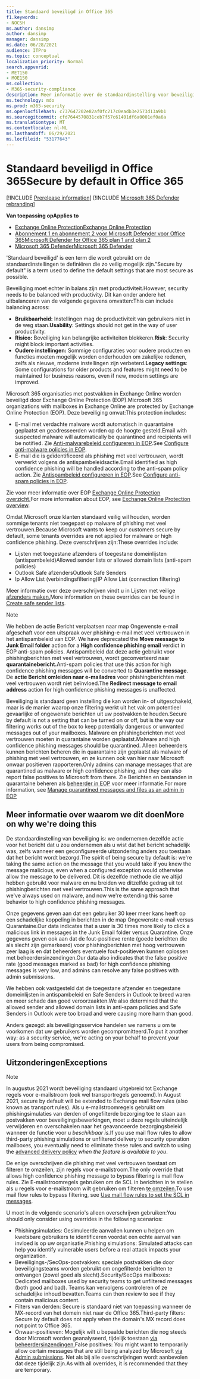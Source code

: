 ```yaml
---
title: Standaard beveiligd in Office 365
f1.keywords:
- NOCSH
ms.author: dansimp
author: dansimp
manager: dansimp
ms.date: 06/28/2021
audience: ITPro
ms.topic: conceptual
localization_priority: Normal
search.appverid:
- MET150
- MOE150
ms.collection:
- M365-security-compliance
description: Meer informatie over de standaardinstelling voor beveiliging in Exchange Online Protection (EOP)
ms.technology: mdo
ms.prod: m365-security
ms.openlocfilehash: c737647202e82af0fc217c0eadb3e2573d13a9b1
ms.sourcegitcommit: cfd7644570831ceb7f57c61401df6a0001ef0a6a
ms.translationtype: MT
ms.contentlocale: nl-NL
ms.lasthandoff: 06/29/2021
ms.locfileid: "53177643"
---
```

# <a name="secure-by-default-in-office-365"></a><span data-ttu-id="0109b-103">Standaard beveiligd in Office 365</span><span class="sxs-lookup"><span data-stu-id="0109b-103">Secure by default in Office 365</span></span>

[!INCLUDE [Prerelease information](../includes/prerelease.md)]
[!INCLUDE [Microsoft 365 Defender rebranding](../includes/microsoft-defender-for-office.md)]

<span data-ttu-id="0109b-104">**Van toepassing op**</span><span class="sxs-lookup"><span data-stu-id="0109b-104">**Applies to**</span></span>
- [<span data-ttu-id="0109b-105">Exchange Online Protection</span><span class="sxs-lookup"><span data-stu-id="0109b-105">Exchange Online Protection</span></span>](exchange-online-protection-overview.md)
- [<span data-ttu-id="0109b-106">Abonnement 1 en abonnement 2 voor Microsoft Defender voor Office 365</span><span class="sxs-lookup"><span data-stu-id="0109b-106">Microsoft Defender for Office 365 plan 1 and plan 2</span></span>](defender-for-office-365.md)
- [<span data-ttu-id="0109b-107">Microsoft 365 Defender</span><span class="sxs-lookup"><span data-stu-id="0109b-107">Microsoft 365 Defender</span></span>](../defender/microsoft-365-defender.md)

<span data-ttu-id="0109b-108">'Standaard beveiligd' is een term die wordt gebruikt om de standaardinstellingen te definiëren die zo veilig mogelijk zijn.</span><span class="sxs-lookup"><span data-stu-id="0109b-108">"Secure by default" is a term used to define the default settings that are most secure as possible.</span></span>

<span data-ttu-id="0109b-109">Beveiliging moet echter in balans zijn met productiviteit.</span><span class="sxs-lookup"><span data-stu-id="0109b-109">However, security needs to be balanced with productivity.</span></span> <span data-ttu-id="0109b-110">Dit kan onder andere het uitbalanceren van de volgende gegevens omvatten:</span><span class="sxs-lookup"><span data-stu-id="0109b-110">This can include balancing across:</span></span>

- <span data-ttu-id="0109b-111">**Bruikbaarheid:** Instellingen mag de productiviteit van gebruikers niet in de weg staan.</span><span class="sxs-lookup"><span data-stu-id="0109b-111">**Usability**: Settings should not get in the way of user productivity.</span></span>
- <span data-ttu-id="0109b-112">**Risico:** Beveiliging kan belangrijke activiteiten blokkeren.</span><span class="sxs-lookup"><span data-stu-id="0109b-112">**Risk**: Security might block important activities.</span></span>
- <span data-ttu-id="0109b-113">**Oudere instellingen:** Sommige configuraties voor oudere producten en functies moeten mogelijk worden onderhouden om zakelijke redenen, zelfs als nieuwe, moderne instellingen zijn verbeterd.</span><span class="sxs-lookup"><span data-stu-id="0109b-113">**Legacy settings**: Some configurations for older products and features might need to be maintained for business reasons, even if new, modern settings are improved.</span></span>

<span data-ttu-id="0109b-114">Microsoft 365 organisaties met postvakken in Exchange Online worden beveiligd door Exchange Online Protection (EOP).</span><span class="sxs-lookup"><span data-stu-id="0109b-114">Microsoft 365 organizations with mailboxes in Exchange Online are protected by Exchange Online Protection (EOP).</span></span> <span data-ttu-id="0109b-115">Deze beveiliging omvat:</span><span class="sxs-lookup"><span data-stu-id="0109b-115">This protection includes:</span></span>

- <span data-ttu-id="0109b-116">E-mail met verdachte malware wordt automatisch in quarantaine geplaatst en geadresseerden worden op de hoogte gesteld.</span><span class="sxs-lookup"><span data-stu-id="0109b-116">Email with suspected malware will automatically be quarantined and recipients will be notified.</span></span> <span data-ttu-id="0109b-117">Zie [Anti-malwarebeleid configureren in EOP](configure-anti-malware-policies.md).</span><span class="sxs-lookup"><span data-stu-id="0109b-117">See [Configure anti-malware policies in EOP](configure-anti-malware-policies.md).</span></span>
- <span data-ttu-id="0109b-118">E-mail die is geïdentificeerd als phishing met veel vertrouwen, wordt verwerkt volgens de antispambeleidsactie.</span><span class="sxs-lookup"><span data-stu-id="0109b-118">Email identified as high confidence phishing will be handled according to the anti-spam policy action.</span></span> <span data-ttu-id="0109b-119">Zie [Antispambeleid configureren in EOP](configure-your-spam-filter-policies.md).</span><span class="sxs-lookup"><span data-stu-id="0109b-119">See [Configure anti-spam policies in EOP](configure-your-spam-filter-policies.md).</span></span>

<span data-ttu-id="0109b-120">Zie voor meer informatie over EOP [Exchange Online Protection overzicht.](exchange-online-protection-overview.md)</span><span class="sxs-lookup"><span data-stu-id="0109b-120">For more information about EOP, see [Exchange Online Protection overview](exchange-online-protection-overview.md).</span></span>

<span data-ttu-id="0109b-121">Omdat Microsoft onze klanten standaard veilig wil houden, worden sommige tenants niet toegepast op malware of phishing met veel vertrouwen.</span><span class="sxs-lookup"><span data-stu-id="0109b-121">Because Microsoft wants to keep our customers secure by default, some tenants overrides are not applied for malware or high confidence phishing.</span></span> <span data-ttu-id="0109b-122">Deze overschrijven zijn:</span><span class="sxs-lookup"><span data-stu-id="0109b-122">These overrides include:</span></span>

- <span data-ttu-id="0109b-123">Lijsten met toegestane afzenders of toegestane domeinlijsten (antispambeleid)</span><span class="sxs-lookup"><span data-stu-id="0109b-123">Allowed sender lists or allowed domain lists (anti-spam policies)</span></span>
- <span data-ttu-id="0109b-124">Outlook Safe afzenders</span><span class="sxs-lookup"><span data-stu-id="0109b-124">Outlook Safe Senders</span></span>
- <span data-ttu-id="0109b-125">Ip Allow List (verbindingsfiltering)</span><span class="sxs-lookup"><span data-stu-id="0109b-125">IP Allow List (connection filtering)</span></span>

<span data-ttu-id="0109b-126">Meer informatie over deze overschrijven vindt u in Lijsten met veilige [afzenders maken.](create-safe-sender-lists-in-office-365.md)</span><span class="sxs-lookup"><span data-stu-id="0109b-126">More information on these overrides can be found in [Create safe sender lists](create-safe-sender-lists-in-office-365.md).</span></span>

> [!NOTE]
> <span data-ttu-id="0109b-127">We hebben de actie  Bericht verplaatsen naar map Ongewenste e-mail afgeschaft voor een uitspraak over phishing-e-mail met veel vertrouwen in het antispambeleid van EOP. </span><span class="sxs-lookup"><span data-stu-id="0109b-127">We have deprecated the **Move message to Junk Email folder** action for a **High confidence phishing email** verdict in EOP anti-spam policies.</span></span> <span data-ttu-id="0109b-128">Antispambeleid dat deze actie gebruikt voor phishingberichten met veel vertrouwen, wordt geconverteerd naar **quarantainebericht.**</span><span class="sxs-lookup"><span data-stu-id="0109b-128">Anti-spam policies that use this action for high confidence phishing messages will be converted to **Quarantine message**.</span></span> <span data-ttu-id="0109b-129">De **actie Bericht omleiden naar e-mailadres** voor phishingberichten met veel vertrouwen wordt niet beïnvloed.</span><span class="sxs-lookup"><span data-stu-id="0109b-129">The **Redirect message to email address** action for high confidence phishing messages is unaffected.</span></span>

<span data-ttu-id="0109b-130">Beveiliging is standaard geen instelling die kan worden in- of uitgeschakeld, maar is de manier waarop onze filtering werkt uit het vak om potentieel gevaarlijke of ongewenste berichten uit uw postvakken te houden.</span><span class="sxs-lookup"><span data-stu-id="0109b-130">Secure by default is not a setting that can be turned on or off, but is the way our filtering works out of the box to keep potentially dangerous or unwanted messages out of your mailboxes.</span></span> <span data-ttu-id="0109b-131">Malware en phishingberichten met veel vertrouwen moeten in quarantaine worden geplaatst.</span><span class="sxs-lookup"><span data-stu-id="0109b-131">Malware and high confidence phishing messages should be quarantined.</span></span> <span data-ttu-id="0109b-132">Alleen beheerders kunnen berichten beheren die in quarantaine zijn geplaatst als malware of phishing met veel vertrouwen, en ze kunnen ook van hier naar Microsoft onwaar positieven rapporteren.</span><span class="sxs-lookup"><span data-stu-id="0109b-132">Only admins can manage messages that are quarantined as malware or high confidence phishing, and they can also report false positives to Microsoft from there.</span></span> <span data-ttu-id="0109b-133">Zie Berichten en bestanden in quarantaine beheren als [beheerder in EOP](manage-quarantined-messages-and-files.md) voor meer informatie.</span><span class="sxs-lookup"><span data-stu-id="0109b-133">For more information, see [Manage quarantined messages and files as an admin in EOP](manage-quarantined-messages-and-files.md)</span></span>

## <a name="more-on-why-were-doing-this"></a><span data-ttu-id="0109b-134">Meer informatie over waarom we dit doen</span><span class="sxs-lookup"><span data-stu-id="0109b-134">More on why we're doing this</span></span>

<span data-ttu-id="0109b-135">De standaardinstelling van beveiliging is: we ondernemen dezelfde actie voor het bericht dat u zou ondernemen als u wist dat het bericht schadelijk was, zelfs wanneer een geconfigureerde uitzondering anders zou toestaan dat het bericht wordt bezorgd.</span><span class="sxs-lookup"><span data-stu-id="0109b-135">The spirit of being secure by default is: we're taking the same action on the message that you would take if you knew the message malicious, even when a configured exception would otherwise allow the message to be delivered.</span></span> <span data-ttu-id="0109b-136">Dit is dezelfde methode die we altijd hebben gebruikt voor malware en nu breiden we ditzelfde gedrag uit tot phishingberichten met veel vertrouwen.</span><span class="sxs-lookup"><span data-stu-id="0109b-136">This is the same approach that we've always used on malware, and now we're extending this same behavior to high confidence phishing messages.</span></span>

<span data-ttu-id="0109b-137">Onze gegevens geven aan dat een gebruiker 30 keer meer kans heeft op een schadelijke koppeling in berichten in de map Ongewenste e-mail versus Quarantaine.</span><span class="sxs-lookup"><span data-stu-id="0109b-137">Our data indicates that a user is 30 times more likely to click a malicious link in messages in the Junk Email folder versus Quarantine.</span></span> <span data-ttu-id="0109b-138">Onze gegevens geven ook aan dat de fout-positieve rente (goede berichten die als slecht zijn gemarkeerd) voor phishingberichten met hoog vertrouwen zeer laag is en dat beheerders eventuele fout-positieven kunnen oplossen met beheerdersinzendingen.</span><span class="sxs-lookup"><span data-stu-id="0109b-138">Our data also indicates that the false positive rate (good messages marked as bad) for high confidence phishing messages is very low, and admins can resolve any false positives with admin submissions.</span></span>

<span data-ttu-id="0109b-139">We hebben ook vastgesteld dat de toegestane afzender en toegestane domeinlijsten in antispambeleid en Safe Senders in Outlook te breed waren en meer schade dan goed veroorzaakten.</span><span class="sxs-lookup"><span data-stu-id="0109b-139">We also determined that the allowed sender and allowed domain lists in anti-spam policies and Safe Senders in Outlook were too broad and were causing more harm than good.</span></span>

<span data-ttu-id="0109b-140">Anders gezegd: als beveiligingsservice handelen we namens u om te voorkomen dat uw gebruikers worden gecompromitteerd.</span><span class="sxs-lookup"><span data-stu-id="0109b-140">To put it another way: as a security service, we're acting on your behalf to prevent your users from being compromised.</span></span>

## <a name="exceptions"></a><span data-ttu-id="0109b-141">Uitzonderingen</span><span class="sxs-lookup"><span data-stu-id="0109b-141">Exceptions</span></span>

> [!NOTE]
> <span data-ttu-id="0109b-142">In augustus 2021 wordt beveiliging standaard uitgebreid tot Exchange regels voor e-mailstroom (ook wel transportregels genoemd).</span><span class="sxs-lookup"><span data-stu-id="0109b-142">In August 2021, secure by default will be extended to Exchange mail flow rules (also known as transport rules).</span></span> <span data-ttu-id="0109b-143">Als u e-mailstroomregels gebruikt om phishingsimulaties van derden of ongefilterde bezorging toe te staan [](configure-advanced-delivery.md) aan postvakken voor beveiligingsbewerkingen, moet u deze regels uiteindelijk verwijderen en overschakelen naar het geavanceerde bezorgingsbeleid wanneer de functie voor u _beschikbaar is._</span><span class="sxs-lookup"><span data-stu-id="0109b-143">If you use mail flow rules to allow third-party phishing simulations or unfiltered delivery to security operation mailboxes, you eventually need to eliminate these rules and switch to using the [advanced delivery policy](configure-advanced-delivery.md) _when the feature is available to you_.</span></span>

<span data-ttu-id="0109b-144">De enige overschrijven die phishing met veel vertrouwen toestaat om filteren te omzeilen, zijn regels voor e-mailstroom.</span><span class="sxs-lookup"><span data-stu-id="0109b-144">The only override that allows high confidence phishing message to bypass filtering is mail flow rules.</span></span> <span data-ttu-id="0109b-145">Zie E-mailstroomregels gebruiken om de SCL in berichten in te stellen als u regels voor e-mailstroom wilt gebruiken om filteren [te omzeilen.](/exchange/security-and-compliance/mail-flow-rules/use-rules-to-set-scl)</span><span class="sxs-lookup"><span data-stu-id="0109b-145">To use mail flow rules to bypass filtering, see [Use mail flow rules to set the SCL in messages](/exchange/security-and-compliance/mail-flow-rules/use-rules-to-set-scl).</span></span>

<span data-ttu-id="0109b-146">U moet in de volgende scenario's alleen overschrijven gebruiken:</span><span class="sxs-lookup"><span data-stu-id="0109b-146">You should only consider using overrides in the following scenarios:</span></span>

- <span data-ttu-id="0109b-147">Phishingsimulaties: Gesimuleerde aanvallen kunnen u helpen om kwetsbare gebruikers te identificeren voordat een echte aanval van invloed is op uw organisatie.</span><span class="sxs-lookup"><span data-stu-id="0109b-147">Phishing simulations: Simulated attacks can help you identify vulnerable users before a real attack impacts your organization.</span></span>
- <span data-ttu-id="0109b-148">Beveiligings-/SecOps-postvakken: speciale postvakken die door beveiligingsteams worden gebruikt om ongefilterde berichten te ontvangen (zowel goed als slecht).</span><span class="sxs-lookup"><span data-stu-id="0109b-148">Security/SecOps mailboxes: Dedicated mailboxes used by security teams to get unfiltered messages (both good and bad).</span></span> <span data-ttu-id="0109b-149">Teams kan vervolgens controleren of ze schadelijke inhoud bevatten.</span><span class="sxs-lookup"><span data-stu-id="0109b-149">Teams can then review to see if they contain malicious content.</span></span>
- <span data-ttu-id="0109b-150">Filters van derden: Secure is standaard niet van toepassing wanneer de MX-record van het domein niet naar de Office 365.</span><span class="sxs-lookup"><span data-stu-id="0109b-150">Third-party filters: Secure by default does not apply when the domain's MX record does not point to Office 365.</span></span>
- <span data-ttu-id="0109b-151">Onwaar-positieven: Mogelijk wilt u bepaalde berichten die nog steeds door Microsoft worden geanalyseerd, tijdelijk toestaan [via beheerdersinzendingen.](admin-submission.md)</span><span class="sxs-lookup"><span data-stu-id="0109b-151">False positives: You might want to temporarily allow certain messages that are still being analyzed by Microsoft [via Admin submissions](admin-submission.md).</span></span> <span data-ttu-id="0109b-152">Net als bij alle overschrijvingen wordt aanbevolen dat deze tijdelijk zijn.</span><span class="sxs-lookup"><span data-stu-id="0109b-152">As with all overrides, it is recommended that they are temporary.</span></span>
